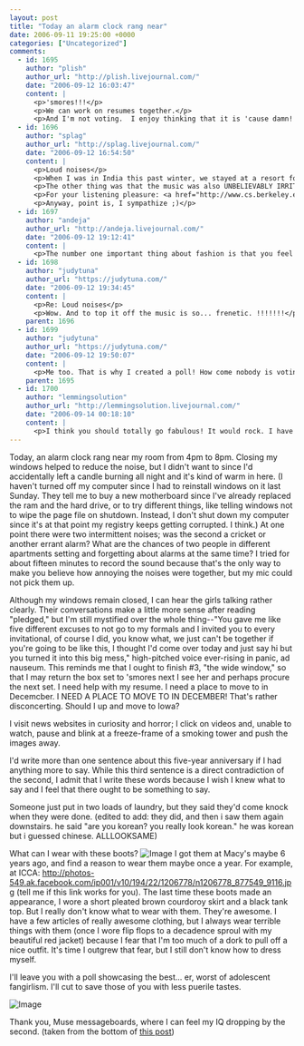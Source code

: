 ```yaml
---
layout: post
title: "Today an alarm clock rang near"
date: 2006-09-11 19:25:00 +0000
categories: ["Uncategorized"]
comments:
  - id: 1695
    author: "plish"
    author_url: "http://plish.livejournal.com/"
    date: "2006-09-12 16:03:47"
    content: |
      <p>'smores!!!</p>
      <p>We can work on resumes together.</p>
      <p>And I'm not voting.  I enjoy thinking that it is 'cause damn!  But I'm not certain.</p>
  - id: 1696
    author: "splag"
    author_url: "http://splag.livejournal.com/"
    date: "2006-09-12 16:54:50"
    content: |
      <p>Loud noises</p>
      <p>When I was in India this past winter, we stayed at a resort for a couple of days. Unfortunately there was some workers' festival going on then (across the small valley we were in) and they played UNBELIEVABLY LOUD music from 6am-11pm every day. Yes, literally from your first waking moment (clearly since it was the thing that woke you up) till your last fading breath at night. 17 hours a day, every day, non stop. Even with all the windows closed and a pillow over your head, it was loud and clear.</p>
      <p>The other thing was that the music was also UNBELIEVABLY IRRITATING, probably the most heinous sound you could imagine. Luckily I captured 30 seconds of it on my camera. </p>
      <p>For your listening pleasure: <a href="http://www.cs.berkeley.edu/~aj/lj/1-21-2006/images/pict3409.avi" rel="nofollow">ear murder</a>.</p>
      <p>Anyway, point is, I sympathize ;)</p>
  - id: 1697
    author: "andeja"
    author_url: "http://andeja.livejournal.com/"
    date: "2006-09-12 19:12:41"
    content: |
      <p>The number one important thing about fashion is that you feel good in it.  If you feel awkward wearing something, you won't pull it off no matter how good it looks on the rack. With the purple boots if you want to wear them more, I would start with nice-fitting boot-cut jeans and a purple top.  For when you want to totally show them off, I would go with a more structured, heavier skirt that's fairly straight.  The top should have some purple in it, and the skirt should match the top.  Judy!  I can say this without being creepy:  you have an awsome body and clothes look good on you, you just need to find your "style", and find what you feel good in.</p>
  - id: 1698
    author: "judytuna"
    author_url: "https://judytuna.com/"
    date: "2006-09-12 19:34:45"
    content: |
      <p>Re: Loud noises</p>
      <p>Wow. And to top it off the music is so... frenetic. !!!!!!!</p>
    parent: 1696
  - id: 1699
    author: "judytuna"
    author_url: "https://judytuna.com/"
    date: "2006-09-12 19:50:07"
    content: |
      <p>Me too. That is why I created a poll! How come nobody is voting in it?!??!?!?!?!?!?!?</p>
    parent: 1695
  - id: 1700
    author: "lemmingsolution"
    author_url: "http://lemmingsolution.livejournal.com/"
    date: "2006-09-14 00:18:10"
    content: |
      <p>I think you should totally go fabulous! It would rock. I have a pimped out coat you can borrow to start. </p>
---
```


Today, an alarm clock rang near my room from 4pm to 8pm. Closing my windows helped to reduce the noise, but I didn't want to since I'd accidentally left a candle burning all night and it's kind of warm in here. (I haven't turned off my computer since I had to reinstall windows on it last Sunday. They tell me to buy a new motherboard since I've already replaced the ram and the hard drive, or to try different things, like telling windows not to wipe the page file on shutdown. Instead, I don't shut down my computer since it's at that point my registry keeps getting corrupted. I think.) At one point there were two intermittent noises; was the second a cricket or another errant alarm? What are the chances of two people in different apartments setting and forgetting about alarms at the same time? I tried for about fifteen minutes to record the sound because that's the only way to make you believe how annoying the noises were together, but my mic could not pick them up. 

Although my windows remain closed, I can hear the girls talking rather clearly. Their conversations make a little more sense after reading "pledged," but I'm still mystified over the whole thing--"You gave me like five different excuses to not go to my formals and I invited you to every invitational, of course I did, you know what, we just can't be together if you're going to be like this, I thought I'd come over today and just say hi but you turned it into this big mess," high-pitched voice ever-rising in panic, ad nauseum. This reminds me that I ought to finish #3, "the wide window," so that I may return the box set to 'smores next I see her and perhaps procure the next set. I need help with my resume. I need a place to move to in Decemcber. I NEED A PLACE TO MOVE TO IN DECEMBER! That's rather disconcerting. Should I up and move to Iowa? 

I visit news websites in curiosity and horror; I click on videos and, unable to watch, pause and blink at a freeze-frame of a smoking tower and push the images away.

I'd write more than one sentence about this five-year anniversary if I had anything more to say. While this third sentence is a direct contradiction of the second, I admit that I write these words because I wish I knew what to say and I feel that there ought to be something to say.

Someone just put in two loads of laundry, but they said they'd come knock when they were done. (edited to add: they did, and then i saw them again downstairs. he said "are you korean? you really look korean." he was korean but i guessed chinese. ALLLOOKSAME)

What can I wear with these boots?
![Image](http://static.flickr.com/80/241250926_cd739d84af.jpg)
I got them at Macy's maybe 6 years ago, and find a reason to wear them maybe once a year. For example, at ICCA: http://photos-549.ak.facebook.com/ip001/v10/194/22/1206778/n1206778_877549_9116.jpg (tell me if this link works for you). The last time these boots made an appearance, I wore a short pleated brown courdoroy skirt and a black tank top. But I really don't know what to wear with them. They're awesome. I have a few articles of really awesome clothing, but I always wear terrible things with them (once I wore flip flops to a decadence sproul with my beautiful red jacket) because I fear that I'm too much of a dork to pull off a nice outfit. It's time I outgrew that fear, but I still don't know how to dress myself.

I'll leave you with a poll showcasing the best... er, worst of adolescent fangirlism. I'll cut to save those of you with less puerile tastes. 

![Image](http://i5.photobucket.com/albums/y157/fillip/5.jpg)

Thank you, Muse messageboards, where I can feel my IQ dropping by the second. (taken from the bottom of [this post](http://board.muse.mu/showthread.php?t=16722&page=22))